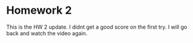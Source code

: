 # Homework 2
This is the HW 2 update. I didnt get a good score on the first try. 
I will go back and watch the video again. 